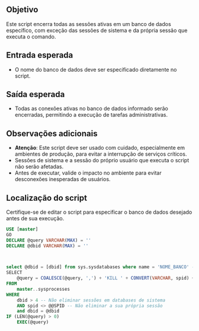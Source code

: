 ## Objetivo
Este script encerra todas as sessões ativas em um banco de dados específico, com exceção das sessões de sistema e da própria sessão que executa o comando.

## Entrada esperada
- O nome do banco de dados deve ser especificado diretamente no script.

## Saída esperada
- Todas as conexões ativas no banco de dados informado serão encerradas, permitindo a execução de tarefas administrativas.

## Observações adicionais
- **Atenção**: Este script deve ser usado com cuidado, especialmente em ambientes de produção, para evitar a interrupção de serviços críticos.
- Sessões de sistema e a sessão do próprio usuário que executa o script não serão afetadas.
- Antes de executar, valide o impacto no ambiente para evitar desconexões inesperadas de usuários.

## Localização do script
Certifique-se de editar o script para especificar o banco de dados desejado antes de sua execução.

```SQL
USE [master]
GO
DECLARE @query VARCHAR(MAX) = ''
DECLARE @dbid VARCHAR(MAX) = ''

 

select @dbid = [dbid] from sys.sysdatabases where name = 'NOME_BANCO' --Informe o nome da base de dados
SELECT 
    @query = COALESCE(@query, ',') + 'KILL ' + CONVERT(VARCHAR, spid) + '; '
FROM
    master..sysprocesses
WHERE
    dbid > 4 -- Não eliminar sessões em databases de sistema
    AND spid <> @@SPID -- Não eliminar a sua própria sessão
    and dbid = @dbid
IF (LEN(@query) > 0)
    EXEC(@query)
```